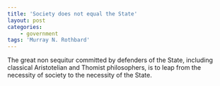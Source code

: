 ```yaml
---
title: 'Society does not equal the State'
layout: post
categories:
    - government
tags: 'Murray N. Rothbard'
---
```


The great non sequitur committed by defenders of the State, including classical Aristotelian and Thomist philosophers, is to leap from the necessity of society to the necessity of the State.
